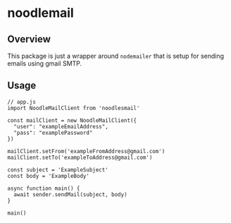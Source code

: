 # noodlemail

## Overview

This package is just a wrapper around `nodemailer` that is setup for sending emails using gmail SMTP.

## Usage

```
// app.js
import NoodleMailClient from 'noodlesmail'

const mailClient = new NoodleMailClient({
  "user": "exampleEmailAddress",
  "pass": "examplePassword"
})

mailClient.setFrom('exampleFromAddress@gmail.com')
mailClient.setTo('exampleToAddress@gmail.com')

const subject = 'ExampleSubject'
const body = 'ExampleBody'

async function main() {
  await sender.sendMail(subject, body)
}

main()
```
